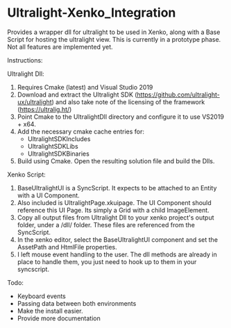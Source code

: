 # Ultralight-Xenko_Integration
Provides a wrapper dll for ultralight to be used in Xenko, along with a Base Script for hosting the ultralight view.
This is currently in a prototype phase. Not all features are implemented yet.

Instructions:

Ultralight Dll:
1. Requires Cmake (latest) and Visual Studio 2019
2. Download and extract the Ultralight SDK (https://github.com/ultralight-ux/ultralight) and also take note of the licensing of the framework (https://ultralig.ht/)
3. Point Cmake to the UltralightDll directory and configure it to use VS2019 + x64.
4. Add the necessary cmake cache entries for:
	- UltralightSDKIncludes
	- UltralightSDKLibs
	- UltralightSDKBinaries
5. Build using Cmake. Open the resulting solution file and build the Dlls.

Xenko Script:
1. BaseUltralightUI is a SyncScript. It expects to be attached to an Entity with a UI Component.
2. Also included is UltralightPage.xkuipage. The UI Component should reference this UI Page. Its simply a Grid with a child ImageElement.
3. Copy all output files from Ultralight Dll to your xenko project's output folder, under a /dll/ folder. These files are referenced from the SyncScript.
4. In the xenko editor, select the BaseUltralightUI component and set the AssetPath and HtmlFile properties.
5. I left mouse event handling to the user. The dll methods are already in place to handle them, you just need to hook up to them in your syncscript.




Todo:
- Keyboard events
- Passing data between both environments
- Make the install easier.
- Provide more documentation